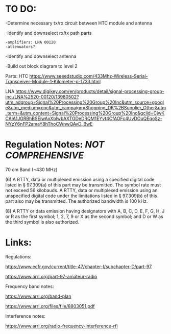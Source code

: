 # TO DO:

-Determine necessary tx/rx circuit between HTC module and antenna

-Identify and downselect rx/tx path parts
  
    -amplifiers: LNA 00120
    -attenuators?

-Identify and downselect antenna

-Build out block diagram to level 2



Parts:
HTC
https://www.seeedstudio.com/433Mhz-Wireless-Serial-Transceiver-Module-1-Kilometer-p-1733.html

LNA
https://www.digikey.com/en/products/detail/signal-processing-group-inc./LNA%2520-00120/13980502?utm_adgroup=Signal%20Processing%20Group%20Inc&utm_source=google&utm_medium=cpc&utm_campaign=Shopping_DK%2BSupplier_Other&utm_term=&utm_content=Signal%20Processing%20Group%20Inc&gclid=CjwKCAiA1JGRBhBSEiwAxXblwbAXTGDeDRQM1EYvt4CfAOFc4UvDOuQEqoSz-NYzY6nFP2amaY8hThoCWnwQAvD_BwE

# Regulation Notes: ***NOT COMPREHENSIVE***

70 cm Band (~430 MHz)

(6) A RTTY, data or multiplexed emission using a specified digital code listed in § 97.309(a) of this part may be transmitted. The symbol rate must not exceed 56 kilobauds. A RTTY, data or multiplexed emission using an unspecified digital code under the limitations listed in § 97.309(b) of this part also may be transmitted. The authorized bandwidth is 100 kHz. 

(8) A RTTY or data emission having designators with A, B, C, D, E, F, G, H, J or R as the first symbol; 1, 2, 7, 9 or X as the second symbol; and D or W as the third symbol is also authorized.





# Links:

Regulations:

https://www.ecfr.gov/current/title-47/chapter-I/subchapter-D/part-97

https://www.arrl.org/part-97-amateur-radio

Frequency band notes:

https://www.arrl.org/band-plan

https://www.arrl.org/files/file/8803051.pdf

Interference notes:

https://www.arrl.org/radio-frequency-interference-rfi
